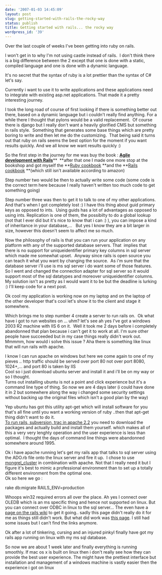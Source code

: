 ```yaml
---
date: '2007-01-03 14:45:09'
layout: post
slug: getting-started-with-rails-the-rocky-way
status: publish
title: Getting started with rails... the rocky way
wordpress_id: '39'
---
```


Over the last couple of weeks I've been getting into ruby on rails. 

I won't get in to why I'm not using castle instead of rails.  I don't think there is a big difference between the 2 except that one is done with a static, compiled language and one is done with a dynamic language.

It's no secret that the syntax of ruby is a lot prettier than the syntax of C# let's say.

Currently i want to use it to write applications and these applications need to integrate with existing asp.net applications. That made it a pretty interesting journey.

I took the long road of course of first looking if there is something better out there, based on a dynamic language but i couldn't really find anything. For a while there I thought that pylons would be a valid replacement.  Of course there is django but I really don't want a heavily glorified CMS but something in rails style.  Something that generates some base things which are pretty boring to write and then let me do the customizing.  That being said it turns out that ruby on rails seems the best option for the moment if you want results quickly. And we all know we want results quickly :)

So the first step in the journey for me was buy the book : [**Agile development with Rails**](http://www.pragmaticprogrammer.com/title/rails/)**  **after that one I made one more stop at the bookshop and got myself the **[Ruby cookbook](http://www.amazon.com/Cookbook-Cookbooks-OReilly-Lucas-Carlson/dp/0596523696) **and the **[Rails cookbook](http://www.amazon.com/gp/product/0596527314/105-5120906-6250848) **(which still isn't available according to amazon)

Step number two would be then to actually write some code (some code is the correct term here because I really haven't written too much code to get something going)

Step number three was then to get it to talk to one of my other applications. And that's when I got completely lost :) I have this thing about guid primary keys as opposed to ints.  Using guids has a lot of advantages as opposed to using ints. Replication is one of them, the possibilty to do a global lookup (not that I ever did but it's nice to know that i can :) ), you can impose a kind of inheritance in your database,...   But yes I know they are a bit larger in size, however this doesn't seem to affect me so much.  


Now the philosophy of rails is that you can run your application on any platform with any of the supported database servers. That  implies that there is no support for uniqueidentifier primary key columns in sql server which made me somewhat upset.  Anyway since rails is open source you can teach it what you want by changing the source.  As i'm sure that the database server i'll use is ms sql server i do want some of those features.  So I went and changed the connection adapter for sql server so it would support most of the sql datatypes and moreover uniqueidentifier columns.    
My solution isn't as pretty as I would want it to be but the deadline is lurking :) I'll keep code for a next post.

Ok cool my application is working now on my laptop and on the laptop of the other developer that's cool let's show it to the client and stage it somewhere.

Which brings me to step number 4 create a server to run rails on.  Ok what have i got to run websites on ... uhm? let's see ah yes I've got a windows 2003 R2 machine with IIS 6 on it.  Well it took me 2 days before i completely abandonned that plan because i can't get it to work at all. I'm sure other people have succeeded but in my case things really didn't work out.  Mmmmm, how would i solve this issue ? Aha there is something like linux that will run rails with apache.

I know I can run apache on windows but here we come again to one of my pieves .. http traffic should be served over port 80 not over port 8080, 1024+,... and port 80 is taken by IIS  
Cool so i just download ubuntu server and install it and i'll be on my way or so I thought.  
Turns out installing ubuntu is not a point and click experience but it's a command line type of thing. So now we are 4 days later (i could have done it in 2 but somewhere along the way i changed some security settings without backing up the original files which isn't a good plan by the way)

Yep ubuntu has got this utility apt-get which will install software for you that's all fine until you want a working version of ruby ..then that apt-get thing didn't want to do it.  
[To run rails, subversion, trac in apache 2.2](http://ajopaul.wordpress.com/2006/12/11/setting-up-a-svn-14-server-using-apache-22-on-ubuntu/) you need to download the packages and actually build and install them yourself. which makes all of this a very very lenghty operation and the user experience is less than optimal.  I thought the days of command line things were abandonned somewhere around 1995.

Ok i have apache running let's get my rails app that talks to sql server using the ADO.rb file onto the linux server and fire it up.  I chose to use [mongrel_cluster](http://mongrel.rubyforge.org/) in combination with apache. Not that I really need it but I figure it's best to mimic a professional environment than to set up a totally different environment from the optimal one.  
Ok so here we go :

rake db:migrate RAILS_ENV=production   

Whoops win32 required errors all over the place. Ah yes I connect over OLEDB which is an ms specific thing and hence not supported on linux. But you can connect over ODBC in linux to the sql server... The even have a [page on the rails wiki](http://wiki.rubyonrails.org/rails/pages/HowtoConnectToMicrosoftSQLServerFromRailsOnLinux) to get it going.. sadly this page didn't really do it for me as things still didn't work. But what did work was [this page](http://www.artima.com/forums/flat.jsp?forum=123&thread=182961). I still had some issues but I can't find the links anymore.

Ok after a lot of tinkering, cursing and an injured pinkyI finally have got my rails app running on linux with my ms sql database.

So now we are about 1 week later and finally everything is running smoothly. If mac os x is built on linux then i don't really see how they can provide the best user experience. The might have the prettiest interface but installation and management of a windows machine is vastly easier then the experience i got on linux
